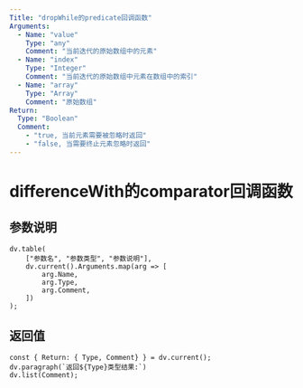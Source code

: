 ```yaml
---
Title: "dropWhile的predicate回调函数"
Arguments:
  - Name: "value"
    Type: "any"
    Comment: "当前迭代的原始数组中的元素"
  - Name: "index"
    Type: "Integer"
    Comment: "当前迭代的原始数组中元素在数组中的索引"
  - Name: "array"
    Type: "Array"
    Comment: "原始数组"
Return:
  Type: "Boolean"
  Comment: 
    - "true, 当前元素需要被忽略时返回"
    - "false, 当需要终止元素忽略时返回"
---
```

# differenceWith的comparator回调函数
## 参数说明
```dataviewjs
dv.table(
	["参数名", "参数类型", "参数说明"],
	dv.current().Arguments.map(arg => [
		arg.Name,
		arg.Type,
		arg.Comment,
	])
);
```

## 返回值
```dataviewjs
const { Return: { Type, Comment} } = dv.current();
dv.paragraph(`返回${Type}类型结果:`)
dv.list(Comment);
```
